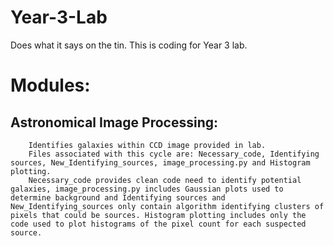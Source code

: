 # Year-3-Lab


Does what it says on the tin.
This is coding for Year 3 lab. 

# Modules:

## Astronomical Image Processing:
        Identifies galaxies within CCD image provided in lab.
        Files associated with this cycle are: Necessary_code, Identifying sources, New_Identifying_sources, image_processing.py and Histogram plotting.
        Necessary_code provides clean code need to identify potential galaxies, image_processing.py includes Gaussian plots used to determine background and Identifying sources and New_Identifying_sources only contain algorithm identifying clusters of pixels that could be sources. Histogram plotting includes only the code used to plot histograms of the pixel count for each suspected source.
